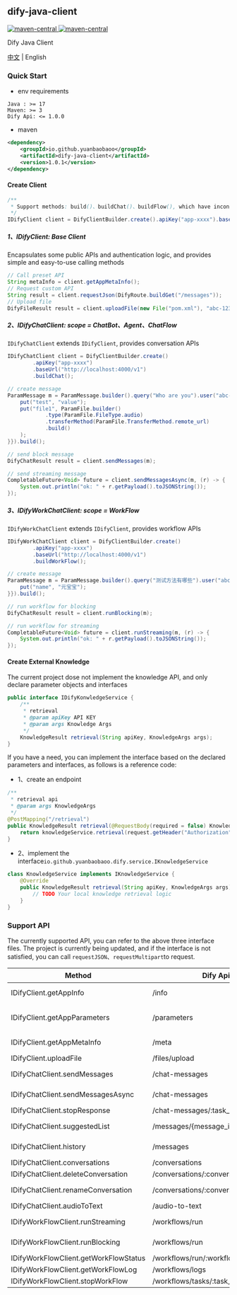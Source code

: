 dify-java-client
---

<p style="text-align: left">
    <a href="https://openjdk.org/projects/jdk/17" target="_blank">
        <img alt="maven-central" src="https://img.shields.io/badge/Java-17-blue" /> 
    </a>
    <a href="https://central.sonatype.com/artifact/io.github.yuanbaobaoo/dify-java-client" target="_blank">
        <img alt="maven-central" src="https://img.shields.io/badge/maven--central-1.0.0-green" /> 
    </a>
</p>

Dify Java Client

[中文](./README.md) | English

### Quick Start
- env requirements
```code
Java : >= 17
Maven: >= 3
Dify Api: <= 1.0.0
```

- maven
```xml
<dependency>
    <groupId>io.github.yuanbaobaoo</groupId>
    <artifactId>dify-java-client</artifactId>
    <version>1.0.1</version>
</dependency>
```

#### Create Client
```java
/**
 * Support methods: build()、buildChat()、buildFlow(), which have inconsistent return types
 */
IDifyClient client = DifyClientBuilder.create().apiKey("app-xxxx").baseUrl("http://localhost:4000/v1").build();
```

##### 1、IDifyClient: Base Client
Encapsulates some public APIs and authentication logic, and provides simple and easy-to-use calling methods
```java
// Call preset API
String metaInfo = client.getAppMetaInfo();
// Request custom API
String result = client.requestJson(DifyRoute.buildGet("/messages"));
// Upload file
DifyFileResult result = client.uploadFile(new File("pom.xml"), "abc-123");
```

##### 2、IDifyChatClient: scope = ChatBot、Agent、ChatFlow
```IDifyChatClient``` extends ```IDifyClient```, provides conversation APIs
```java
IDifyChatClient client = DifyClientBuilder.create()
        .apiKey("app-xxxx")
        .baseUrl("http://localhost:4000/v1")
        .buildChat();

// create message
ParamMessage m = ParamMessage.builder().query("Who are you").user("abc-123").inputs(new HashMap<>() {{
    put("test", "value");
    put("file1", ParamFile.builder()
            .type(ParamFile.FileType.audio)
            .transferMethod(ParamFile.TransferMethod.remote_url)
            .build()
    );
}}).build();

// send block message
DifyChatResult result = client.sendMessages(m);

// send streaming message
CompletableFuture<Void> future = client.sendMessagesAsync(m, (r) -> {
    System.out.println("ok: " + r.getPayload().toJSONString());
});
```

##### 3、IDifyWorkChatClient: scope = WorkFlow
```IDifyWorkChatClient``` extends ```IDifyClient```, provides workflow APIs
```java
IDifyWorkChatClient client = DifyClientBuilder.create()
        .apiKey("app-xxxx")
        .baseUrl("http://localhost:4000/v1")
        .buildWorkFlow();

// create message
ParamMessage m = ParamMessage.builder().query("测试方法有哪些").user("abc-123").inputs(new HashMap<>() {{
    put("name", "元宝宝");
}}).build();

// run workflow for blocking
DifyChatResult result = client.runBlocking(m);

// run workflow for streaming
CompletableFuture<Void> future = client.runStreaming(m, (r) -> {
    System.out.println("ok: " + r.getPayload().toJSONString());
});
```

#### Create External Knowledge
The current project dose not implement the knowledge API, and only declare parameter objects and interfaces
```java
public interface IDifyKonwledgeService {
    /**
     * retrieval
     * @param apiKey API KEY
     * @param args Knowledge Args
     */
    KnowledgeResult retrieval(String apiKey, KnowledgeArgs args);
}
```
If you have a need, you can implement the interface based on the declared parameters and interfaces, as follows is a reference code:
- 1、create an endpoint
```java
/**
 * retrieval api
 * @param args KnowledgeArgs
 */
@PostMapping("/retrieval")
public KnowledgeResult retrieval(@RequestBody(required = false) KnowledgeArgs args, HttpServletRequest request) {
    return knowledgeService.retrieval(request.getHeader("Authorization"), args);
}
```
- 2、implement the interface```io.github.yuanbaobaoo.dify.service.IKnowledgeService```
```java
class KnowledgeService implements IKnowledgeService {
    @Override
    public KnowledgeResult retrieval(String apiKey, KnowledgeArgs args) {
        // TODO Your local knowledge retrieval logic
    }
}
```

### Support API
The currently supported API, you can refer to the above three interface files. 
The project is currently being updated, and if the interface is not satisfied, 
you can call ```requestJSON```、```requestMultipart```to request.

| Method                                | Dify Api                             | Method | 描述                                     |
|---------------------------------------|--------------------------------------|--------|----------------------------------------|
| IDifyClient.getAppInfo                | /info                                | GET    | Get Application Basic Information      |
| IDifyClient.getAppParameters          | /parameters                          | GET    | Get Application Parameters Information |
| IDifyClient.getAppMetaInfo            | /meta                                | GET    | Get Application Meta Information       |
| IDifyClient.uploadFile                | /files/upload                        | POST   | File Upload                            |
| IDifyChatClient.sendMessages          | /chat-messages                       | POST   | Send Chat Message(blocking)            |
| IDifyChatClient.sendMessagesAsync     | /chat-messages                       | POST   | Send Chat Message(streaming)           |
| IDifyChatClient.stopResponse          | /chat-messages/:task_id/stop         | POST   | Stop Generate                          |
| IDifyChatClient.suggestedList         | /messages/{message_id}/suggested     | GET    | Next Suggested Questions               |
| IDifyChatClient.history               | /messages                            | GET    | Get Conversation History Messages      |
| IDifyChatClient.conversations         | /conversations                       | GET    | Get Conversations                      |
| IDifyChatClient.deleteConversation    | /conversations/:conversation_id      | DELETE | Delete Conversation                    |
| IDifyChatClient.renameConversation    | /conversations/:conversation_id/name | POST   | Conversation Rename                    |
| IDifyChatClient.audioToText           | /audio-to-text                       | POST   | Speech to Text                         |
| IDifyWorkFlowClient.runStreaming      | /workflows/run                       | POST   | Execute Workflow (streaming)           |
| IDifyWorkFlowClient.runBlocking       | /workflows/run                       | POST   | Execute Workflow (blocking)            |
| IDifyWorkFlowClient.getWorkFlowStatus | /workflows/run/:workflow_id          | GET    | Get Workflow Status                    |
| IDifyWorkFlowClient.getWorkFlowLog    | /workflows/logs                      | GET    | Get Workflow Logs                      |
| IDifyWorkFlowClient.stopWorkFlow      | /workflows/tasks/:task_id/stop       | POST   | Stop Generate                          |
